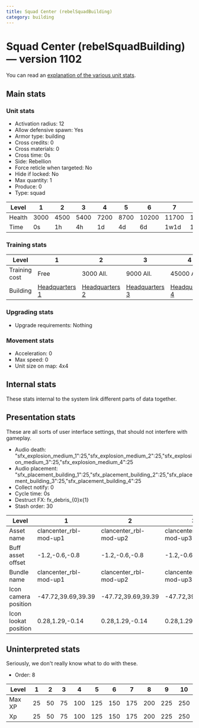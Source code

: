 ```yaml
---
title: Squad Center (rebelSquadBuilding)
category: building
---
```


# Squad Center (rebelSquadBuilding) — version 1102

You can read an [explanation  of the various unit stats](unitexplained.md).

## Main stats

### Unit stats

  * Activation radius: 12
  * Allow defensive spawn: Yes
  * Armor type: building
  * Cross credits: 0
  * Cross materials: 0
  * Cross time: 0s
  * Side: Rebellion
  * Force reticle when targeted: No
  * Hide if locked: No
  * Max quantity: 1
  * Produce: 0
  * Type: squad

|Level |1   |2   |3   |4   |5   |6    |7    |8    |9    |10   |
|------|----|----|----|----|----|-----|-----|-----|-----|-----|
|Health|3000|4500|5400|7200|8700|10200|11700|13200|14700|16200|
|Time  |0s  |1h  |4h  |1d  |4d  |6d   |1w1d |1w3d |1w5d |2w   |


### Training stats

|Level        |1                             |2                             |3                             |4                             |5                             |6                             |7                             |8                             |9                             |10                             |
|-------------|------------------------------|------------------------------|------------------------------|------------------------------|------------------------------|------------------------------|------------------------------|------------------------------|------------------------------|-------------------------------|
|Training cost|Free                          |3000 All.                     |9000 All.                     |45000 All.                    |135000 All.                   |275000 All.                   |750000 All.                   |900000 All.                   |1350000 All.                  |3600000 All.                   |
|Building     |[Headquarters 1](rebelHQ.html)|[Headquarters 2](rebelHQ.html)|[Headquarters 3](rebelHQ.html)|[Headquarters 4](rebelHQ.html)|[Headquarters 5](rebelHQ.html)|[Headquarters 6](rebelHQ.html)|[Headquarters 7](rebelHQ.html)|[Headquarters 8](rebelHQ.html)|[Headquarters 9](rebelHQ.html)|[Headquarters 10](rebelHQ.html)|


### Upgrading stats

  * Upgrade requirements: Nothing

### Movement stats

  * Acceleration: 0
  * Max speed: 0
  * Unit size on map: 4x4

## Internal stats

These stats internal to the system link different parts of data together.


## Presentation stats

These are all sorts of user interface settings, that should not interfere with gameplay.

  * Audio death: "sfx_explosion_medium_1":25,"sfx_explosion_medium_2":25,"sfx_explosion_medium_3":25,"sfx_explosion_medium_4":25
  * Audio placement: "sfx_placement_building_1":25,"sfx_placement_building_2":25,"sfx_placement_building_3":25,"sfx_placement_building_4":25
  * Collect notify: 0
  * Cycle time: 0s
  * Destruct FX: fx_debris_{0}x{1}
  * Stash order: 30

|Level               |1                     |2                     |3                     |4                     |5                     |6                     |7                     |8                     |9-10                  |
|--------------------|----------------------|----------------------|----------------------|----------------------|----------------------|----------------------|----------------------|----------------------|----------------------|
|Asset name          |clancenter_rbl-mod-up1|clancenter_rbl-mod-up2|clancenter_rbl-mod-up3|clancenter_rbl-mod-up4|clancenter_rbl-mod-up5|clancenter_rbl-mod-up6|clancenter_rbl-mod-up7|clancenter_rbl-mod-up8|clancenter_rbl-mod-up9|
|Buff asset offset   |-1.2,-0.6,-0.8        |-1.2,-0.6,-0.8        |-1.2,-0.6,-0.8        |-1.2,-0.6,-0.8        |-1.2,-0.6,-0.8        |-1.2,-0.6,-0.8        |-1.4, 0.0, -1.8       |-1.4, 0.0, -1.8       |-1.4, 0.0, -1.8       |
|Bundle name         |clancenter_rbl-mod-up1|clancenter_rbl-mod-up2|clancenter_rbl-mod-up3|clancenter_rbl-mod-up4|clancenter_rbl-mod-up5|clancenter_rbl-mod-up6|clancenter_rbl-mod-up7|clancenter_rbl-mod-up8|clancenter_rbl-mod-up9|
|Icon camera position|-47.72,39.69,39.39    |-47.72,39.69,39.39    |-47.72,39.69,39.39    |-50.51,41.92,41.7     |-50.51,41.92,41.7     |-50.51,41.92,41.7     |-55.25,46.96,45.45    |-57.29,39.79,45.3     |-52.39,51.89,49.65    |
|Icon lookat position|0.28,1.29,-0.14       |0.28,1.29,-0.14       |0.28,1.29,-0.14       |0.28,1.29,-0.14       |0.28,1.29,-0.14       |0.28,1.29,-0.14       |0.8,2.13,-0.73        |0.67,2.22,-0.7        |1.02,2.88,-0.83       |


## Uninterpreted stats

Seriously, we don't really know what to do with these.

  * Order: 8

|Level |1 |2 |3 |4  |5  |6  |7  |8  |9  |10 |
|------|--|--|--|---|---|---|---|---|---|---|
|Max XP|25|50|75|100|125|150|175|200|225|250|
|Xp    |25|50|75|100|125|150|175|200|225|250|


